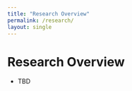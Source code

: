 ```yaml
---
title: "Research Overview"
permalink: /research/
layout: single
---
```


# Research Overview
- TBD

